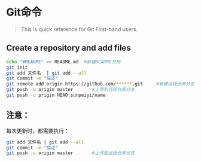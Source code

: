 # Git命令

> This is quick reference for Git First-hand users.

## Create a repository and add files

```sh
echo "#README" >> README.md  #新建README文档
git init 
git add 文件名  | git add --all
git commit -m "描述"
git remote add origin https://github.com/******.git 	#新建远程仓库分支 origin
git push -u origin master 		#上传到远程仓库分支
git push -u prigin HEAD:sunpeiyi/name
```

## 注意：

每次更新时，都需要执行：

```sh
git add 文件名 | git add --all
git commit -m "描述"
git push -u origin master 		#上传到远程仓库分支
```

